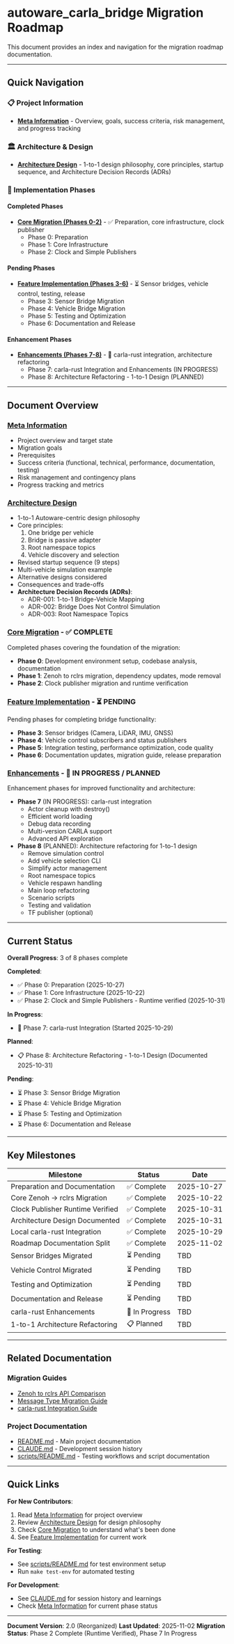 # autoware_carla_bridge Migration Roadmap

This document provides an index and navigation for the migration roadmap documentation.

---

## Quick Navigation

### 📋 Project Information
- **[Meta Information](roadmap/meta.md)** - Overview, goals, success criteria, risk management, and progress tracking

### 🏛️ Architecture & Design
- **[Architecture Design](roadmap/architecture.md)** - 1-to-1 design philosophy, core principles, startup sequence, and Architecture Decision Records (ADRs)

### 📂 Implementation Phases

#### Completed Phases
- **[Core Migration (Phases 0-2)](roadmap/core-migration.md)** - ✅ Preparation, core infrastructure, clock publisher
  - Phase 0: Preparation
  - Phase 1: Core Infrastructure
  - Phase 2: Clock and Simple Publishers

#### Pending Phases
- **[Feature Implementation (Phases 3-6)](roadmap/feature-implementation.md)** - ⏳ Sensor bridges, vehicle control, testing, release
  - Phase 3: Sensor Bridge Migration
  - Phase 4: Vehicle Bridge Migration
  - Phase 5: Testing and Optimization
  - Phase 6: Documentation and Release

#### Enhancement Phases
- **[Enhancements (Phases 7-8)](roadmap/enhancements.md)** - 🔄 carla-rust integration, architecture refactoring
  - Phase 7: carla-rust Integration and Enhancements (IN PROGRESS)
  - Phase 8: Architecture Refactoring - 1-to-1 Design (PLANNED)

---

## Document Overview

### [Meta Information](roadmap/meta.md)
- Project overview and target state
- Migration goals
- Prerequisites
- Success criteria (functional, technical, performance, documentation, testing)
- Risk management and contingency plans
- Progress tracking and metrics

### [Architecture Design](roadmap/architecture.md)
- 1-to-1 Autoware-centric design philosophy
- Core principles:
  1. One bridge per vehicle
  2. Bridge is passive adapter
  3. Root namespace topics
  4. Vehicle discovery and selection
- Revised startup sequence (9 steps)
- Multi-vehicle simulation example
- Alternative designs considered
- Consequences and trade-offs
- **Architecture Decision Records (ADRs)**:
  - ADR-001: 1-to-1 Bridge-Vehicle Mapping
  - ADR-002: Bridge Does Not Control Simulation
  - ADR-003: Root Namespace Topics

### [Core Migration](roadmap/core-migration.md) - ✅ COMPLETE
Completed phases covering the foundation of the migration:
- **Phase 0**: Development environment setup, codebase analysis, documentation
- **Phase 1**: Zenoh to rclrs migration, dependency updates, mode removal
- **Phase 2**: Clock publisher migration and runtime verification

### [Feature Implementation](roadmap/feature-implementation.md) - ⏳ PENDING
Pending phases for completing bridge functionality:
- **Phase 3**: Sensor bridges (Camera, LiDAR, IMU, GNSS)
- **Phase 4**: Vehicle control subscribers and status publishers
- **Phase 5**: Integration testing, performance optimization, code quality
- **Phase 6**: Documentation updates, migration guide, release preparation

### [Enhancements](roadmap/enhancements.md) - 🔄 IN PROGRESS / PLANNED
Enhancement phases for improved functionality and architecture:
- **Phase 7** (IN PROGRESS): carla-rust integration
  - Actor cleanup with destroy()
  - Efficient world loading
  - Debug data recording
  - Multi-version CARLA support
  - Advanced API exploration
- **Phase 8** (PLANNED): Architecture refactoring for 1-to-1 design
  - Remove simulation control
  - Add vehicle selection CLI
  - Simplify actor management
  - Root namespace topics
  - Vehicle respawn handling
  - Main loop refactoring
  - Scenario scripts
  - Testing and validation
  - TF publisher (optional)

---

## Current Status

**Overall Progress**: 3 of 8 phases complete

**Completed**:
- ✅ Phase 0: Preparation (2025-10-27)
- ✅ Phase 1: Core Infrastructure (2025-10-22)
- ✅ Phase 2: Clock and Simple Publishers - Runtime verified (2025-10-31)

**In Progress**:
- 🔄 Phase 7: carla-rust Integration (Started 2025-10-29)

**Planned**:
- 📋 Phase 8: Architecture Refactoring - 1-to-1 Design (Documented 2025-10-31)

**Pending**:
- ⏳ Phase 3: Sensor Bridge Migration
- ⏳ Phase 4: Vehicle Bridge Migration
- ⏳ Phase 5: Testing and Optimization
- ⏳ Phase 6: Documentation and Release

---

## Key Milestones

| Milestone | Status | Date |
|-----------|--------|------|
| Preparation and Documentation | ✅ Complete | 2025-10-27 |
| Core Zenoh → rclrs Migration | ✅ Complete | 2025-10-22 |
| Clock Publisher Runtime Verified | ✅ Complete | 2025-10-31 |
| Architecture Design Documented | ✅ Complete | 2025-10-31 |
| Local carla-rust Integration | ✅ Complete | 2025-10-29 |
| Roadmap Documentation Split | ✅ Complete | 2025-11-02 |
| Sensor Bridges Migrated | ⏳ Pending | TBD |
| Vehicle Control Migrated | ⏳ Pending | TBD |
| Testing and Optimization | ⏳ Pending | TBD |
| Documentation and Release | ⏳ Pending | TBD |
| carla-rust Enhancements | 🔄 In Progress | TBD |
| 1-to-1 Architecture Refactoring | 📋 Planned | TBD |

---

## Related Documentation

### Migration Guides
- [Zenoh to rclrs API Comparison](zenoh-to-rclrs-api-comparison.md)
- [Message Type Migration Guide](message-type-migration.md)
- [carla-rust Integration Guide](carla-rust-integration.md)

### Project Documentation
- [README.md](../README.md) - Main project documentation
- [CLAUDE.md](../CLAUDE.md) - Development session history
- [scripts/README.md](../scripts/README.md) - Testing workflows and script documentation

---

## Quick Links

**For New Contributors**:
1. Read [Meta Information](roadmap/meta.md) for project overview
2. Review [Architecture Design](roadmap/architecture.md) for design philosophy
3. Check [Core Migration](roadmap/core-migration.md) to understand what's been done
4. See [Feature Implementation](roadmap/feature-implementation.md) for current work

**For Testing**:
- See [scripts/README.md](../scripts/README.md) for test environment setup
- Run `make test-env` for automated testing

**For Development**:
- See [CLAUDE.md](../CLAUDE.md) for session history and learnings
- Check [Meta Information](roadmap/meta.md) for current phase status

---

**Document Version**: 2.0 (Reorganized)
**Last Updated**: 2025-11-02
**Migration Status**: Phase 2 Complete (Runtime Verified), Phase 7 In Progress
